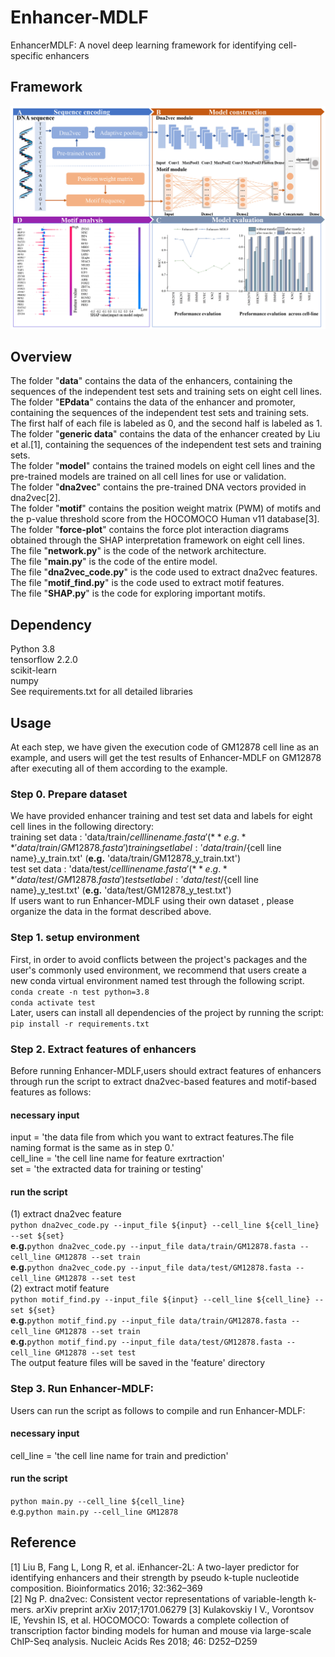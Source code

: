 # Enhancer-MDLF
EnhancerMDLF: A novel deep learning framework for identifying cell-specific enhancers
## Framework
![image](Figure/framework.jpg)
## Overview
The folder "**data**" contains the data of the enhancers, containing the sequences of the independent test sets and training sets on eight cell lines.  
The folder "**EPdata**" contains the data of the enhancer and promoter, containing the sequences of the independent test sets and training sets. The first half of each file is labeled as 0, and the second half is labeled as 1.  
The folder "**generic data**" contains the data of the enhancer created by Liu et al.[1], containing the sequences of the independent test sets and training sets.   
The folder "**model**" contains the trained models on eight cell lines and the pre-trained models are trained on all cell lines for use or validation.  
The folder "**dna2vec**" contains the pre-trained DNA vectors provided in dna2vec[2].  
The folder "**motif**" contains the position weight matrix (PWM) of motifs and the p-value threshold score from the HOCOMOCO Human v11 database[3].  
The folder "**force-plot**" contains the force plot interaction diagrams obtained through the SHAP interpretation framework on eight cell lines.  
The file "**network.py**" is the code of the network architecture.  
The file "**main.py**" is the code of the entire model.   
The file "**dna2vec_code.py**" is the code used to extract dna2vec features.  
The file "**motif_find.py**" is the code used to extract motif features.  
The file "**SHAP.py**" is the code for exploring important motifs.  
## Dependency
Python 3.8  
tensorflow 2.2.0  
scikit-learn  
numpy  
See requirements.txt for all detailed libraries  
## Usage 
At each step, we have given the execution code of GM12878 cell line as an example, and users will get the test results of Enhancer-MDLF on GM12878 after executing all of them according to the example.
### Step 0. Prepare dataset
We have provided enhancer training and test set data and labels for eight cell lines in the following directory:  
training set data : 'data/train/${cell line name}.fasta'  (**e.g.** 'data/train/GM12878.fasta')  
training set label : 'data/train/${cell line name}_y_train.txt'  (**e.g.** 'data/train/GM12878_y_train.txt')  
test set data : 'data/test/${cell line name}.fasta'  (**e.g.** 'data/test/GM12878.fasta')  
test set label : 'data/test/${cell line name}_y_test.txt'  (**e.g.** 'data/test/GM12878_y_test.txt')  
If users want to run Enhancer-MDLF using their own dataset , please organize the data in the format described above. 
### Step 1. setup environment
First, in order to avoid conflicts between the project's packages and the user's commonly used environment, we recommend that users create a new conda virtual environment named test through the following script.  
`conda create -n test python=3.8`  
`conda activate test`  
Later, users can install all dependencies of the project by running the script:  
`pip install -r requirements.txt`  
### Step 2. Extract features of enhancers
Before running Enhancer-MDLF,users should extract features of enhancers through run the script to extract dna2vec-based features and motif-based features as follows:  
#### necessary input  
input = 'the data file from which you want to extract features.The file naming format is the same as in step 0.'  
cell_line = 'the cell line name for feature exrtraction'  
set = 'the extracted data for training or testing'  
#### run the script
(1) extract dna2vec feature  
`python dna2vec_code.py --input_file ${input} --cell_line ${cell_line} --set ${set}`   
**e.g.**`python dna2vec_code.py --input_file data/train/GM12878.fasta --cell_line GM12878 --set train`  
**e.g.**`python dna2vec_code.py --input_file data/test/GM12878.fasta --cell_line GM12878 --set test`  
(2) extract motif feature  
`python motif_find.py --input_file ${input} --cell_line ${cell_line} --set ${set}`  
**e.g.**`python motif_find.py --input_file data/train/GM12878.fasta --cell_line GM12878 --set train`  
**e.g.**`python motif_find.py --input_file data/test/GM12878.fasta --cell_line GM12878 --set test`  
The output feature files will be saved in the 'feature' directory
### Step 3. Run Enhancer-MDLF:  
Users can run the script as follows to compile and run Enhancer-MDLF:    
#### necessary input  
cell_line = 'the cell line name for train and prediction'  
#### run the script
`python main.py --cell_line ${cell_line}`    
e.g.`python main.py --cell_line GM12878`   
## Reference
[1] Liu B, Fang L, Long R, et al. iEnhancer-2L: A two-layer predictor for identifying enhancers and their strength by pseudo k-tuple nucleotide composition. Bioinformatics 2016; 32:362–369  
[2] Ng P. dna2vec: Consistent vector representations of variable-length k-mers. arXiv preprint arXiv 2017;1701.06279
[3] Kulakovskiy I V., Vorontsov IE, Yevshin IS, et al. HOCOMOCO: Towards a complete collection of transcription factor binding models for human and mouse via large-scale ChIP-Seq analysis. Nucleic Acids Res 2018; 46: D252–D259  
